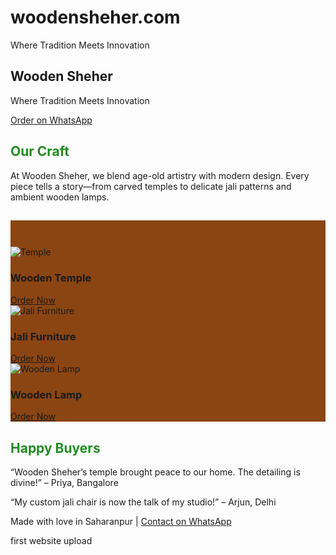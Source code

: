 # woodensheher.com
Where Tradition Meets Innovation
<!DOCTYPE html>
<html lang="en">
<head>
  <meta charset="UTF-8" />
  <meta name="viewport" content="width=device-width, initial-scale=1.0"/>
  <title>Wooden Sheher</title>
  <script src="https://cdn.tailwindcss.com"></script>
</head>
<body class="bg-white text-black font-sans">

  <!-- Hero -->
  <section class="min-h-screen flex items-center justify-center bg-[url('https://images.unsplash.com/photo-1545235617-9465d2b8d4d0')] bg-cover bg-center text-white text-center p-6">
    <div class="bg-black bg-opacity-60 p-6 rounded-2xl max-w-xl mx-auto">
      <h1 class="text-4xl font-bold mb-4">Wooden Sheher</h1>
      <p class="text-xl mb-6 italic">Where Tradition Meets Innovation</p>
      <a href="https://wa.me/918126777024" target="_blank" class="bg-green-800 hover:bg-green-700 text-white px-6 py-3 rounded-full text-lg transition">Order on WhatsApp</a>
    </div>
  </section>

  <!-- About -->
  <section class="py-16 px-6 text-center max-w-3xl mx-auto">
    <h2 class="text-3xl font-bold text-forest-green mb-4">Our Craft</h2>
    <p class="text-lg text-gray-700">At Wooden Sheher, we blend age-old artistry with modern design. Every piece tells a story—from carved temples to delicate jali patterns and ambient wooden lamps.</p>
  </section>

  <!-- Products -->
  <section class="py-12 bg-wood-brown bg-opacity-10 px-6">
    <h2 class="text-3xl font-bold text-center text-wood-brown mb-10">Our Signature Pieces</h2>
    <div class="grid md:grid-cols-3 gap-6 max-w-6xl mx-auto">
      <div class="bg-white p-4 rounded-xl shadow hover:shadow-xl transition">
        <img src="https://images.unsplash.com/photo-1598300057101-34c0f7cce229" alt="Temple" class="rounded mb-3 h-48 w-full object-cover">
        <h3 class="text-xl font-semibold">Wooden Temple</h3>
        <a href="https://wa.me/918126777024" target="_blank" class="text-green-800 underline mt-2 block">Order Now</a>
      </div>
      <div class="bg-white p-4 rounded-xl shadow hover:shadow-xl transition">
        <img src="https://images.unsplash.com/photo-1582560471575-df51f35cbe4e" alt="Jali Furniture" class="rounded mb-3 h-48 w-full object-cover">
        <h3 class="text-xl font-semibold">Jali Furniture</h3>
        <a href="https://wa.me/918126777024" target="_blank" class="text-green-800 underline mt-2 block">Order Now</a>
      </div>
      <div class="bg-white p-4 rounded-xl shadow hover:shadow-xl transition">
        <img src="https://images.unsplash.com/photo-1601987077549-fb4c49fbc9f0" alt="Wooden Lamp" class="rounded mb-3 h-48 w-full object-cover">
        <h3 class="text-xl font-semibold">Wooden Lamp</h3>
        <a href="https://wa.me/918126777024" target="_blank" class="text-green-800 underline mt-2 block">Order Now</a>
      </div>
    </div>
  </section>

  <!-- Testimonials -->
  <section class="py-12 text-center px-6">
    <h2 class="text-3xl font-bold text-forest-green mb-6">Happy Buyers</h2>
    <p class="italic text-gray-600">“Wooden Sheher’s temple brought peace to our home. The detailing is divine!” – Priya, Bangalore</p>
    <p class="italic text-gray-600 mt-4">“My custom jali chair is now the talk of my studio!” – Arjun, Delhi</p>
  </section>

  <!-- Footer -->
  <footer class="bg-black text-white text-center py-6">
    <p>Made with love in Saharanpur | <a href="https://wa.me/918126777024" class="underline text-green-500">Contact on WhatsApp</a></p>
  </footer>

  <style>
    .text-forest-green { color: #228B22; }
    .text-wood-brown { color: #8B4513; }
    .bg-wood-brown { background-color: #8B4513; }
  </style>
</body>
</html>
first website upload
